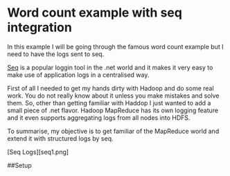 # Word count example with seq integration
In this example I will be going through the famous word count example but I need to have the logs sent to seq.

[Seq](https://getseq.net/) is a popular loggin tool in the .net world and it makes it very easy to make use of application logs in a centralised way.

First of all I needed to get my hands dirty with Hadoop and do some real work.
You do not really know about it unless you make mistakes and solve them.
So, other than getting familiar with Haddop I just wanted to add a small piece of .net flavor.
Hadoop MapReduce has its own logging feature and it even supports aggregating logs from all nodes into HDFS.

To summarise, my objective is to get familiar of the MapReduce world and extend it with structured logs by seq.

[Seq Logs][seq1.png]

##Setup 
